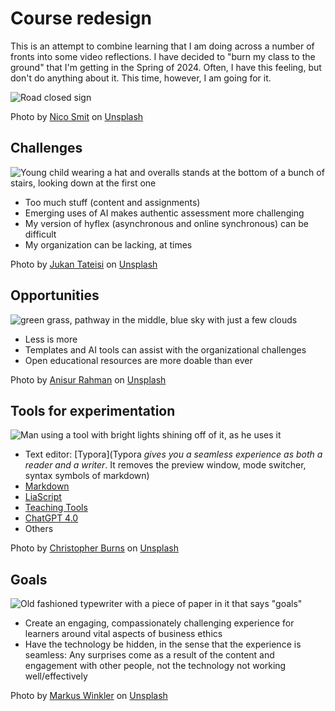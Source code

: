 <!--

author:   Bonni Stachowiak

email: feedback@teachinginhighered.com

version:  0.0.1

language: en

narrator: US English Female

comment:  Documenting my learning and rethinking in using AI for class preparation, LiaScript to create open courses, and other musings

icon: https://teachinginhighered.com/wp-content/uploads/2018/04/cropped-favicon.png

logo: https://teachinginhighered.com/wp-content/uploads/2018/04/cropped-favicon.png

-->

# Course redesign

This is an attempt to combine learning that I am doing across a number of fronts into some video reflections. I have decided to "burn my class to the ground" that I'm getting in the Spring of 2024. Often, I have this feeling, but don't do anything about it. This time, however, I am going for it. 

![Road closed sign](https://innovatelearning.s3.amazonaws.com/nico-smit-MWKQ8jsnid0-unsplash.jpg)

Photo by [Nico Smit](https://unsplash.com/@nicosmit99?utm_content=creditCopyText&utm_medium=referral&utm_source=unsplash) on [Unsplash](https://unsplash.com/photos/a-yellow-road-closed-sign-sitting-on-the-side-of-a-road-MWKQ8jsnid0?utm_content=creditCopyText&utm_medium=referral&utm_source=unsplash)

## Challenges

![Young child wearing a hat and overalls stands at the bottom of a bunch of stairs, looking down at the first one](https://innovatelearning.s3.amazonaws.com/jukan-tateisi-bJhT_8nbUA0-unsplash.jpg)

- Too much stuff (content and assignments)
- Emerging uses of AI makes authentic assessment more challenging
- My version of hyflex (asynchronous and online synchronous) can be difficult
- My organization can be lacking, at times

Photo by [Jukan Tateisi](https://unsplash.com/@tateisimikito?utm_content=creditCopyText&utm_medium=referral&utm_source=unsplash) on [Unsplash](https://unsplash.com/photos/toddlers-standing-in-front-of-beige-concrete-stair-bJhT_8nbUA0?utm_content=creditCopyText&utm_medium=referral&utm_source=unsplash)

## Opportunities 

![green grass, pathway in the middle, blue sky with just a few clouds](https://innovatelearning.s3.amazonaws.com/anisur-rahman-K2b7UDed6uQ-unsplash.jpg)

- Less is more
- Templates and AI tools can assist with the organizational challenges
- Open educational resources are more doable than ever

Photo by [Anisur Rahman](https://unsplash.com/@arjabedbd?utm_content=creditCopyText&utm_medium=referral&utm_source=unsplash) on [Unsplash](https://unsplash.com/photos/road-in-between-of-grass-field-near-trees-at-daytime-K2b7UDed6uQ?utm_content=creditCopyText&utm_medium=referral&utm_source=unsplash)

## Tools for experimentation 

![Man using a tool with bright lights shining off of it, as he uses it](https://innovatelearning.s3.amazonaws.com/christopher-burns-8KfCR12oeUM-unsplash.jpg)

- Text editor: [Typora](Typora *gives you a seamless experience as both a reader and a writer*. It removes the preview window, mode switcher, syntax symbols of markdown)
- [Markdown](https://en.wikipedia.org/wiki/Markdown)
- [LiaScript](https://liascript.github.io/course/?https://raw.githubusercontent.com/LiaScript/docs/master/README.md#1)
- [Teaching Tools](https://teaching.tools/)
- [ChatGPT 4.0](https://openai.com/gpt-4)
- Others

Photo by [Christopher Burns](https://unsplash.com/@christopher__burns?utm_content=creditCopyText&utm_medium=referral&utm_source=unsplash) on [Unsplash](https://unsplash.com/photos/person-holding-tool-during-daytime-8KfCR12oeUM?utm_content=creditCopyText&utm_medium=referral&utm_source=unsplash)

## Goals 

![Old fashioned typewriter with a piece of paper in it that says "goals"](https://innovatelearning.s3.amazonaws.com/markus-winkler-LNzuOK1GxRU-unsplash.jpg)

- Create an engaging, compassionately challenging experience for learners around vital aspects of business ethics
- Have the technology be hidden, in the sense that the experience is seamless: Any surprises come as a result of the content and engagement with other people, not the technology not working well/effectively 

Photo by [Markus Winkler](https://unsplash.com/@markuswinkler?utm_content=creditCopyText&utm_medium=referral&utm_source=unsplash) on [Unsplash](https://unsplash.com/photos/black-and-white-typewriter-on-green-textile-LNzuOK1GxRU?utm_content=creditCopyText&utm_medium=referral&utm_source=unsplash)
